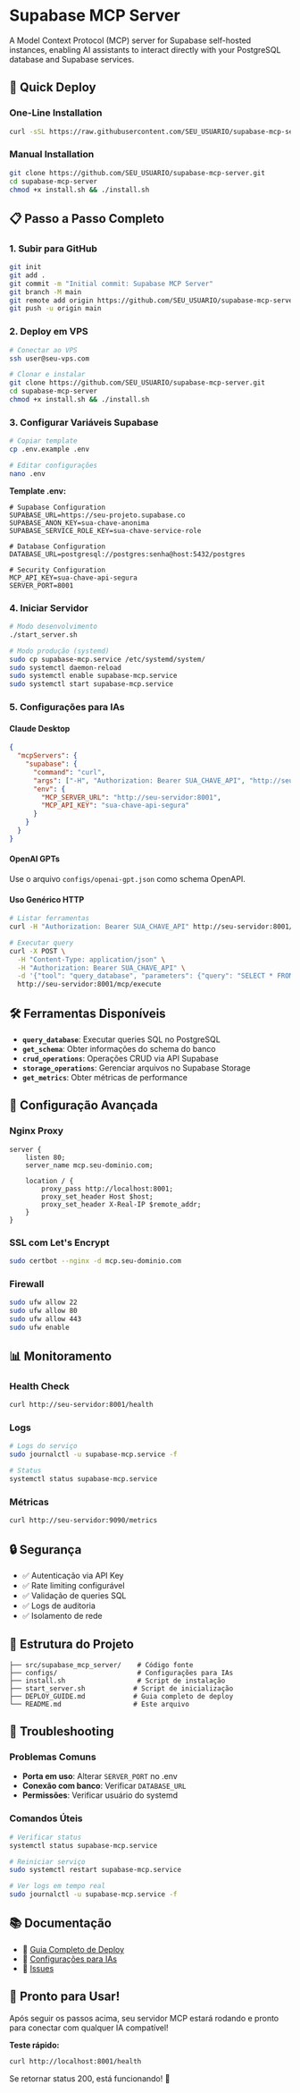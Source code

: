 # Supabase MCP Server

A Model Context Protocol (MCP) server for Supabase self-hosted instances, enabling AI assistants to interact directly with your PostgreSQL database and Supabase services.

## 🚀 Quick Deploy

### One-Line Installation
```bash
curl -sSL https://raw.githubusercontent.com/SEU_USUARIO/supabase-mcp-server/main/install.sh | bash
```

### Manual Installation
```bash
git clone https://github.com/SEU_USUARIO/supabase-mcp-server.git
cd supabase-mcp-server
chmod +x install.sh && ./install.sh
```

## 📋 Passo a Passo Completo

### 1. Subir para GitHub
```bash
git init
git add .
git commit -m "Initial commit: Supabase MCP Server"
git branch -M main
git remote add origin https://github.com/SEU_USUARIO/supabase-mcp-server.git
git push -u origin main
```

### 2. Deploy em VPS
```bash
# Conectar ao VPS
ssh user@seu-vps.com

# Clonar e instalar
git clone https://github.com/SEU_USUARIO/supabase-mcp-server.git
cd supabase-mcp-server
chmod +x install.sh && ./install.sh
```

### 3. Configurar Variáveis Supabase
```bash
# Copiar template
cp .env.example .env

# Editar configurações
nano .env
```

**Template .env:**
```env
# Supabase Configuration
SUPABASE_URL=https://seu-projeto.supabase.co
SUPABASE_ANON_KEY=sua-chave-anonima
SUPABASE_SERVICE_ROLE_KEY=sua-chave-service-role

# Database Configuration  
DATABASE_URL=postgresql://postgres:senha@host:5432/postgres

# Security Configuration
MCP_API_KEY=sua-chave-api-segura
SERVER_PORT=8001
```

### 4. Iniciar Servidor
```bash
# Modo desenvolvimento
./start_server.sh

# Modo produção (systemd)
sudo cp supabase-mcp.service /etc/systemd/system/
sudo systemctl daemon-reload
sudo systemctl enable supabase-mcp.service
sudo systemctl start supabase-mcp.service
```

### 5. Configurações para IAs

#### Claude Desktop
```json
{
  "mcpServers": {
    "supabase": {
      "command": "curl",
      "args": ["-H", "Authorization: Bearer SUA_CHAVE_API", "http://seu-servidor:8001/mcp/tools"],
      "env": {
        "MCP_SERVER_URL": "http://seu-servidor:8001",
        "MCP_API_KEY": "sua-chave-api-segura"
      }
    }
  }
}
```

#### OpenAI GPTs
Use o arquivo `configs/openai-gpt.json` como schema OpenAPI.

#### Uso Genérico HTTP
```bash
# Listar ferramentas
curl -H "Authorization: Bearer SUA_CHAVE_API" http://seu-servidor:8001/mcp/tools

# Executar query
curl -X POST \
  -H "Content-Type: application/json" \
  -H "Authorization: Bearer SUA_CHAVE_API" \
  -d '{"tool": "query_database", "parameters": {"query": "SELECT * FROM users LIMIT 5"}}' \
  http://seu-servidor:8001/mcp/execute
```

## 🛠️ Ferramentas Disponíveis

- **`query_database`**: Executar queries SQL no PostgreSQL
- **`get_schema`**: Obter informações do schema do banco
- **`crud_operations`**: Operações CRUD via API Supabase
- **`storage_operations`**: Gerenciar arquivos no Supabase Storage
- **`get_metrics`**: Obter métricas de performance

## 🔧 Configuração Avançada

### Nginx Proxy
```nginx
server {
    listen 80;
    server_name mcp.seu-dominio.com;
    
    location / {
        proxy_pass http://localhost:8001;
        proxy_set_header Host $host;
        proxy_set_header X-Real-IP $remote_addr;
    }
}
```

### SSL com Let's Encrypt
```bash
sudo certbot --nginx -d mcp.seu-dominio.com
```

### Firewall
```bash
sudo ufw allow 22
sudo ufw allow 80
sudo ufw allow 443
sudo ufw enable
```

## 📊 Monitoramento

### Health Check
```bash
curl http://seu-servidor:8001/health
```

### Logs
```bash
# Logs do serviço
sudo journalctl -u supabase-mcp.service -f

# Status
systemctl status supabase-mcp.service
```

### Métricas
```bash
curl http://seu-servidor:9090/metrics
```

## 🔒 Segurança

- ✅ Autenticação via API Key
- ✅ Rate limiting configurável
- ✅ Validação de queries SQL
- ✅ Logs de auditoria
- ✅ Isolamento de rede

## 📁 Estrutura do Projeto

```
├── src/supabase_mcp_server/    # Código fonte
├── configs/                    # Configurações para IAs
├── install.sh                  # Script de instalação
├── start_server.sh            # Script de inicialização
├── DEPLOY_GUIDE.md            # Guia completo de deploy
└── README.md                  # Este arquivo
```

## 🚨 Troubleshooting

### Problemas Comuns
- **Porta em uso**: Alterar `SERVER_PORT` no .env
- **Conexão com banco**: Verificar `DATABASE_URL`
- **Permissões**: Verificar usuário do systemd

### Comandos Úteis
```bash
# Verificar status
systemctl status supabase-mcp.service

# Reiniciar serviço
sudo systemctl restart supabase-mcp.service

# Ver logs em tempo real
sudo journalctl -u supabase-mcp.service -f
```

## 📚 Documentação

- 📖 [Guia Completo de Deploy](DEPLOY_GUIDE.md)
- 🔧 [Configurações para IAs](configs/)
- 🐛 [Issues](https://github.com/SEU_USUARIO/supabase-mcp-server/issues)

## 🎉 Pronto para Usar!

Após seguir os passos acima, seu servidor MCP estará rodando e pronto para conectar com qualquer IA compatível!

**Teste rápido:**
```bash
curl http://localhost:8001/health
```

Se retornar status 200, está funcionando! 🚀